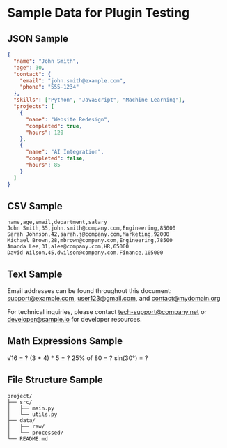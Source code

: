 # Sample Data for Plugin Testing

## JSON Sample
```json
{
  "name": "John Smith",
  "age": 30,
  "contact": {
    "email": "john.smith@example.com",
    "phone": "555-1234"
  },
  "skills": ["Python", "JavaScript", "Machine Learning"],
  "projects": [
    {
      "name": "Website Redesign",
      "completed": true,
      "hours": 120
    },
    {
      "name": "AI Integration",
      "completed": false,
      "hours": 85
    }
  ]
}
```

## CSV Sample
```
name,age,email,department,salary
John Smith,35,john.smith@company.com,Engineering,85000
Sarah Johnson,42,sarah.j@company.com,Marketing,92000
Michael Brown,28,mbrown@company.com,Engineering,78500
Amanda Lee,31,alee@company.com,HR,65000
David Wilson,45,dwilson@company.com,Finance,105000
```

## Text Sample
Email addresses can be found throughout this document:
support@example.com, user123@gmail.com, and contact@mydomain.org

For technical inquiries, please contact tech-support@company.net
or developer@sample.io for developer resources.

## Math Expressions Sample
√16 = ?
(3 + 4) * 5 = ?
25% of 80 = ?
sin(30°) = ?

## File Structure Sample
```
project/
├── src/
│   ├── main.py
│   └── utils.py
├── data/
│   ├── raw/
│   └── processed/
└── README.md
```
